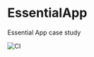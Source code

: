 # EssentialApp
Essential App case study

![CI](https://github.com/D-Link13/EssentialApp/actions/workflows/main.yml/badge.svg)
